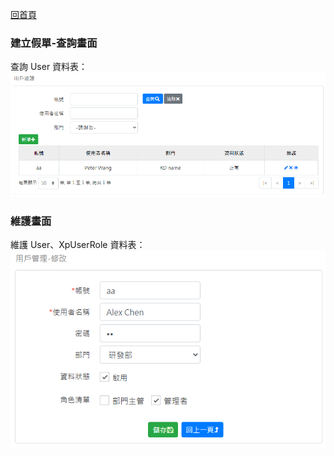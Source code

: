 [回首頁](../../Readme-TW.md)
### 建立假單-查詢畫面
查詢 User 資料表：
![查詢畫面](image/user-read.png)

### 維護畫面
維護 User、XpUserRole 資料表：
![維護畫面](image/user-edit.png)
